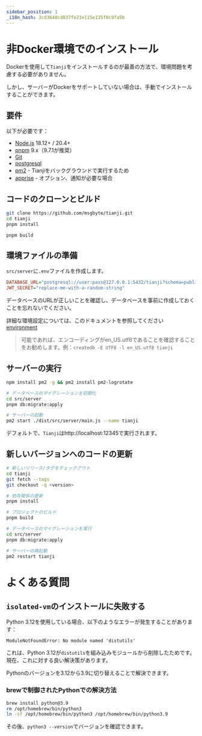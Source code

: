```yaml
---
sidebar_position: 1
_i18n_hash: 3cd3648cd037fe21e115e135f0c9fa5b
---
```

# 非Docker環境でのインストール

Dockerを使用して`Tianji`をインストールするのが最善の方法で、環境問題を考慮する必要がありません。

しかし、サーバーがDockerをサポートしていない場合は、手動でインストールすることができます。

## 要件

以下が必要です：

- [Node.js](https://nodejs.org/en/download/) 18.12+ / 20.4+
- [pnpm](https://pnpm.io/) 9.x（9.7.1が推奨）
- [Git](https://git-scm.com/downloads)
- [postgresql](https://www.postgresql.org/)
- [pm2](https://pm2.keymetrics.io/) - Tianjiをバックグラウンドで実行するため
- [apprise](https://github.com/caronc/apprise) - オプション、通知が必要な場合

## コードのクローンとビルド

```bash
git clone https://github.com/msgbyte/tianji.git
cd tianji
pnpm install

pnpm build
```

## 環境ファイルの準備

`src/server`に`.env`ファイルを作成します。

```ini
DATABASE_URL="postgresql://user:pass@127.0.0.1:5432/tianji?schema=public"
JWT_SECRET="replace-me-with-a-random-string"
```

データベースのURLが正しいことを確認し、データベースを事前に作成しておくことを忘れないでください。

詳細な環境設定については、このドキュメントを参照してください [environment](../environment.md)

> 可能であれば、エンコーディングがen_US.utf8であることを確認することをお勧めします。例：`createdb -E UTF8 -l en_US.utf8 tianji`

## サーバーの実行

```bash
npm install pm2 -g && pm2 install pm2-logrotate

# データベースのマイグレーションを初期化
cd src/server
pnpm db:migrate:apply

# サーバーの起動
pm2 start ./dist/src/server/main.js --name tianji
```

デフォルトで、`Tianji`はhttp://localhost:12345で実行されます。

## 新しいバージョンへのコードの更新

```bash
# 新しいリリース/タグをチェックアウト
cd tianji
git fetch --tags
git checkout -q <version>

# 依存関係の更新
pnpm install

# プロジェクトのビルド
pnpm build

# データベースのマイグレーションを実行
cd src/server
pnpm db:migrate:apply

# サーバーの再起動
pm2 restart tianji
```

# よくある質問

## `isolated-vm`のインストールに失敗する

Python 3.12を使用している場合、以下のようなエラーが発生することがあります：

```
ModuleNotFoundError: No module named 'distutils'
```

これは、Python 3.12が`distutils`を組み込みモジュールから削除したためです。現在、これに対する良い解決策があります。

Pythonのバージョンを3.12から3.9に切り替えることで解決できます。

### brewで制御されたPythonでの解決方法

```bash
brew install python@3.9
rm /opt/homebrew/bin/python3
ln -sf /opt/homebrew/bin/python3 /opt/homebrew/bin/python3.9
```

その後、`python3 --version`でバージョンを確認できます。
